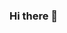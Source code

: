 ### Hi there 👋



<!--
**JoqniX/JoqniX** is a ✨ _special_ ✨ repository because its `README.md` (this file) appears on your GitHub profile.
![My Discord](https://discord-readme-badge.vercel.app/api?id=725724795517403266) - onaix rpc
Here are some ideas to get you started:

![My Discord](https://discord-readme-badge.vercel.app/api?id=334343489288404993) - joqnix rpc 
- 🔭 I’m currently working on ...
- 🌱 I’m currently learning ...
- 👯 I’m looking to collaborate on ...
- 🤔 I’m looking for help with ...
- 💬 Ask me about ...
- 📫 How to reach me: ...
- 😄 Pronouns: ...
- ⚡ Fun fact: ...
-->

